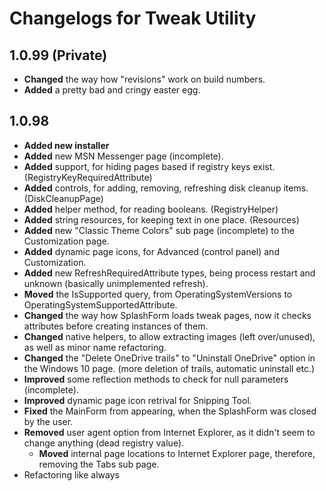 # Changelogs for Tweak Utility

## 1.0.99 (Private)
- **Changed** the way how "revisions" work on build numbers.
- **Added** a pretty bad and cringy easter egg.

## 1.0.98

- **Added new installer**
- **Added** new MSN Messenger page (incomplete).
- **Added** support, for hiding pages based if registry keys exist. (RegistryKeyRequiredAttribute)
- **Added** controls, for adding, removing, refreshing disk cleanup items. (DiskCleanupPage)
- **Added** helper method, for reading booleans. (RegistryHelper)
- **Added** string resources, for keeping text in one place. (Resources)
- **Added** new "Classic Theme Colors" sub page (incomplete) to the Customization page. 
- **Added** dynamic page icons, for Advanced (control panel) and Customization.
- **Added** new RefreshRequiredAttribute types, being process restart and unknown (basically unimplemented refresh).
- **Moved** the IsSupported query, from OperatingSystemVersions to OperatingSystemSupportedAttribute.
- **Changed** the way how SplashForm loads tweak pages, now it checks attributes before creating instances of them.
- **Changed** native helpers, to allow extracting images (left over/unused), as well as minor name refactoring.
- **Changed** the "Delete OneDrive trails" to "Uninstall OneDrive" option in the Windows 10 page. (more deletion of trails, automatic uninstall etc.)
- **Improved** some reflection methods to check for null parameters (incomplete).
- **Improved** dynamic page icon retrival for Snipping Tool.
- **Fixed** the MainForm from appearing, when the SplashForm was closed by the user.  
- **Removed** user agent option from Internet Explorer, as it didn't seem to change anything (dead registry value).
  - **Moved** internal page locations to Internet Explorer page, therefore, removing the Tabs sub page.
- Refactoring like always
